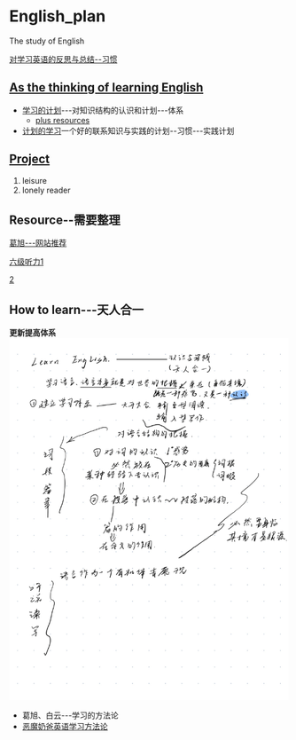 # English_plan
The study of English

[对学习英语的反思与总结--习惯](thinking.md)

## [As the thinking of learning English](./Methods.md)
* [学习的计划](./Structed%20learning/summary.md)---对知识结构的认识和计划---体系
    * [plus resources](./Structed%20learning/resources.md)
* [计划的学习](Methods.md)一个好的联系知识与实践的计划--习惯---实践计划


## [Project](./Plans/plans-for-learning.md)
1. leisure
2. lonely reader

## Resource--需要整理
[葛旭---网站推荐](https://www.bilibili.com/video/BV17Q4y1C72Q)

[六级听力1](https://www.bilibili.com/video/BV1Mw4m117uV/)

[2](https://www.bilibili.com/video/BV1cr4y1c7nZ?)


## How to learn---天人合一
**更新提高体系**
![page12](./pictures/Page12.jpg)

* 葛旭、白云---学习的方法论
* [恶魔奶爸英语学习方法论](https://www.bilibili.com/video/BV1M4411u75G)
